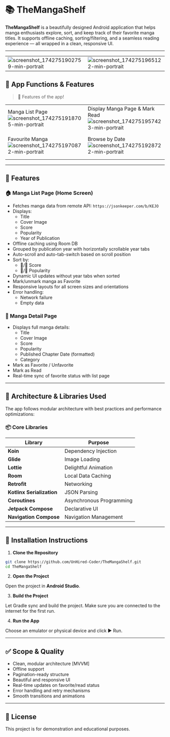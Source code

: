 # 📚 TheMangaShelf

**TheMangaShelf** is a beautifully designed Android application that helps manga enthusiasts explore, sort, and keep track of their favorite manga titles. It supports offline caching, sorting/filtering, and a seamless reading experience — all wrapped in a clean, responsive UI.

---



| | | |
|--|--|--|
| ![screenshot_1742751902759-min-portrait](https://github.com/user-attachments/assets/3d419f0b-6f0a-46cc-9b95-03c1129b3156) | ![screenshot_1742751965122-min-portrait](https://github.com/user-attachments/assets/b6759e58-c0d0-4fe1-b4d2-034286fdbf04) | ![screenshot_1742751918705-min-portrait](https://github.com/user-attachments/assets/511f42de-d049-4b5e-9a97-80ab86c4a006)| 


## 📸 App Functions & Features 

> 📌 Features of the app!

| | | |
|--|--|--|
| Manga List Page ![screenshot_1742751918705-min-portrait](https://github.com/user-attachments/assets/87de6e42-ff25-43f6-ae70-efd53cd104bb) | Display Manga Page & Mark Read ![screenshot_1742751957423-min-portrait](https://github.com/user-attachments/assets/c34c3f8c-58de-4cad-8b86-b561822c0bb3) | Sort Manga by [Score, Popularity]  ![screenshot_1742751938371-min-portrait](https://github.com/user-attachments/assets/e9ba521c-e2ac-4a6a-b77e-334fb12fa91f) |
| Favourite Manga ![screenshot_1742751970872-min-portrait](https://github.com/user-attachments/assets/177270fb-8898-4203-afd8-caab55162bd7) | Browse by Date ![screenshot_1742751928722-min-portrait](https://github.com/user-attachments/assets/1095ba20-9e28-4a98-afb9-e49c6273178a) |  Error Handling, Persistent Storege ![capture_1742752113213-min-portrait](https://github.com/user-attachments/assets/e906df8b-dea6-4fe3-ba49-4803342d740d) |




---
## 🚀 Features


### 🏠 Manga List Page (Home Screen)

- Fetches manga data from remote API: `https://jsonkeeper.com/b/KEJO`
- Displays:
  - Title
  - Cover Image
  - Score
  - Popularity
  - Year of Publication
- Offline caching using Room DB
- Grouped by publication year with horizontally scrollable year tabs
- Auto-scroll and auto-tab-switch based on scroll position
- Sort by:
  - 🔼/🔽 Score
  - 🔼/🔽 Popularity
- Dynamic UI updates without year tabs when sorted
- Mark/unmark manga as Favorite
- Responsive layouts for all screen sizes and orientations
- Error handling:
  - Network failure
  - Empty data

### 📄 Manga Detail Page

- Displays full manga details:
  - Title
  - Cover Image
  - Score
  - Popularity
  - Published Chapter Date (formatted)
  - Category
- Mark as Favorite / Unfavorite
- Mark as Read
- Real-time sync of favorite status with list page

---

## 🧱 Architecture & Libraries Used

The app follows modular architecture with best practices and performance optimizations:

### 📦 Core Libraries

| Library | Purpose |
|--------|---------|
| **Koin** | Dependency Injection |
| **Glide** | Image Loading |
| **Lottie** | Delightful Animation |
| **Room** | Local Data Caching |
| **Retrofit** | Networking |
| **Kotlinx Serialization** | JSON Parsing |
| **Coroutines** | Asynchronous Programming |
| **Jetpack Compose** | Declarative UI |
| **Navigation Compose** | Navigation Management |

---

## 📲 Installation Instructions

1. **Clone the Repository**

```bash
git clone https://github.com/UnHired-Coder/TheMangaShelf.git
cd TheMangaShelf
```

2. **Open the Project**

Open the project in **Android Studio**.

3. **Build the Project**

Let Gradle sync and build the project. Make sure you are connected to the internet for the first run.

4. **Run the App**

Choose an emulator or physical device and click ▶️ Run.

---

## ✅ Scope & Quality

- Clean, modular architecture [MVVM]
- Offline support
- Pagination-ready structure
- Beautiful and responsive UI
- Real-time updates on favorite/read status
- Error handling and retry mechanisms
- Smooth transitions and animations

---

## 📜 License

This project is for demonstration and educational purposes.
